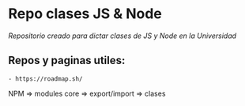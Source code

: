 # Repo clases JS & Node

_Repositorio creado para dictar clases de JS y Node en la Universidad_

## Repos y paginas utiles:

    - https://roadmap.sh/

NPM => modules core => export/import => clases
